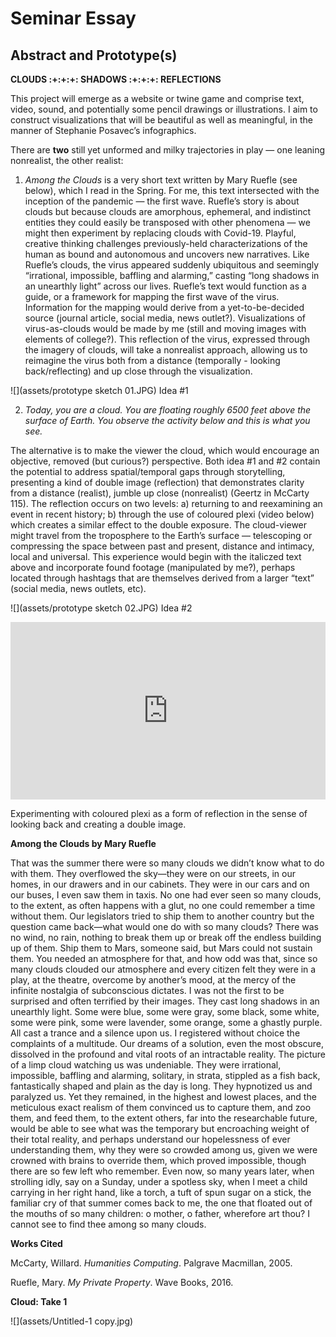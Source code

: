 # Seminar Essay

## Abstract and Prototype(s)

**CLOUDS :+:+:+: SHADOWS :+:+:+: REFLECTIONS**

This project will emerge as a website or twine game and comprise text, video, sound, and potentially some pencil drawings or illustrations. I aim to construct visualizations that will be beautiful as well as meaningful, in the manner of Stephanie Posavec’s infographics.

There are **two** still yet unformed and milky trajectories in play — one leaning nonrealist, the other realist:

1) *Among the Clouds* is a very short text written by Mary Ruefle (see below), which I read in the Spring. For me, this text intersected with the inception of the pandemic — the first wave. Ruefle’s story is about clouds but because clouds are amorphous, ephemeral, and indistinct entities they could easily be transposed with other phenomena — we might then experiment by replacing clouds with Covid-19. Playful, creative thinking challenges previously-held characterizations of the human as bound and autonomous and uncovers new narratives. Like Ruefle’s clouds, the virus appeared suddenly ubiquitous and seemingly “irrational, impossible, baffling and alarming,” casting  “long shadows in an unearthly light” across our lives. Ruefle’s text would function as a guide, or a framework for mapping the first wave of the virus. Information for the mapping would derive from a yet-to-be-decided source (journal article, social media, news outlet?). Visualizations of virus-as-clouds would be made by me (still and moving images with elements of college?). This reflection of the virus, expressed through the imagery of clouds, will take a nonrealist approach, allowing us to reimagine the virus both from a distance (temporally - looking back/reflecting) and up close through the visualization. 

![](assets/prototype sketch 01.JPG)
Idea #1

2) *Today, you are a cloud. You are floating roughly 6500 feet above the surface of Earth. You observe the activity below and this is what you see.*

The alternative is to make the viewer the cloud, which would encourage an objective, removed (but curious?) perspective. Both idea #1 and #2 contain the potential to address spatial/temporal gaps through storytelling, presenting a kind of double image (reflection) that demonstrates clarity from a distance (realist), jumble up close (nonrealist) (Geertz in McCarty 115). The reflection occurs on two levels: a) returning to and reexamining an event in recent history; b) through the use of coloured plexi (video below) which creates a similar effect to the double exposure. The cloud-viewer might travel from the troposphere to the Earth’s surface — telescoping or compressing the space between past and present, distance and intimacy, local and universal. This experience would begin with the italiczed text above and incorporate found footage (manipulated by me?), perhaps located through hashtags that are themselves derived from a larger “text” (social media, news outlets, etc).

![](assets/prototype sketch 02.JPG)
Idea #2

<div style="padding:56.25% 0 0 0;position:relative;"><iframe src="https://player.vimeo.com/video/483121354?title=0&byline=0&portrait=0" style="position:absolute;top:0;left:0;width:100%;height:100%;" frameborder="0" allow="autoplay; fullscreen" allowfullscreen></iframe></div><script src="https://player.vimeo.com/api/player.js"></script>
<p>Experimenting with coloured plexi as a form of reflection in the sense of looking back and creating a double image.</p>

**Among the Clouds by Mary Ruefle**

That was the summer there were so many clouds we didn’t know what to do with them. They overflowed the sky—they were on our streets, in our homes, in our drawers and in our cabinets. They were in our cars and on our buses, I even saw them in taxis. No one had ever seen so many clouds, to the extent, as often happens with a glut, no one could remember a time without them. Our legislators tried to ship them to another country but the question came back—what would one do with so many clouds? There was no wind, no rain, nothing to break them up or break off the endless building up of them. Ship them to Mars, someone said, but Mars could not sustain them. You needed an atmosphere for that, and how odd was that, since so many clouds clouded our atmosphere and every citizen felt they were in a play, at the theatre, overcome by another’s mood, at the mercy of the infinite nostalgia of subconscious dictates. I was not the first to be surprised and often terrified by their images. They cast long shadows in an unearthly light. Some were blue, some were gray, some black, some white, some were pink, some were lavender, some orange, some a ghastly purple. All cast a trance and a silence upon us. I registered without choice the complaints of a multitude. Our dreams of a solution, even the most obscure, dissolved in the profound and vital roots of an intractable reality. The picture of a limp cloud watching us was undeniable. They were irrational, impossible, baffling and alarming, solitary, in strata, stippled as a fish back, fantastically shaped and plain as the day is long. They hypnotized us and paralyzed us. Yet they remained, in the highest and lowest places, and the meticulous exact realism of them convinced us to capture them, and zoo them, and feed them, to the extent others, far into the researchable future, would be able to see what was the temporary but encroaching weight of their total reality, and perhaps understand our hopelessness of ever understanding them, why they were so crowded among us, given we were crowned with brains to override them, which proved impossible, though there are so few left who remember. Even now, so many years later, when strolling idly, say on a Sunday, under a spotless sky, when I meet a child carrying in her right hand, like a torch, a tuft of spun sugar on a stick, the familiar cry of that summer comes back to me, the one that floated out of the mouths of so many children: o mother, o father, wherefore art thou? I cannot see to find thee among so many clouds. 

**Works Cited**

McCarty, Willard. *Humanities Computing*. Palgrave Macmillan, 2005.

Ruefle, Mary. *My Private Property*. Wave Books, 2016.

**Cloud: Take 1**

![](assets/Untitled-1 copy.jpg)
